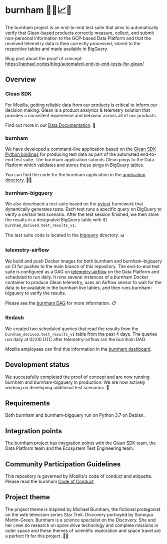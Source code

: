 # burnham 👩‍🚀📈🤖

The burnham project is an end-to-end test suite that aims to automatically
verify that Glean-based products correctly measure, collect, and submit
non-personal information to the GCP-based Data Platform and that the received
telemetry data is then correctly processed, stored to the respective tables
and made available in BigQuery.

Blog post about the proof of concept:
https://raphael.codes/blog/automated-end-to-end-tests-for-glean/

## Overview

### Glean SDK

For Mozilla, getting reliable data from our products is critical to inform
our decision making. Glean is a product analytics & telemetry solution that
provides a consistent experience and behavior across all of our products.

Find out more in our [Data Documentation][data_documentation]. 📝

### burnham

We have developed a command-line application based on the [Glean SDK Python
bindings][glean_sdk] for producing test data as part of the automated
end-to-end test suite. The burnham application submits Glean pings to the
Data Platform which validates and stores these pings in BigQuery tables.

You can find the code for the burnham application in the [application
directory][application]. 👩‍🚀

### burnham-bigquery

We also developed a test suite based on the [pytest][pytest] framework that
dynamically generates tests. Each test runs a specific query on BigQuery to
verify a certain test scenario. After the test session finished, we then
store the results in a designated BigQuery table with ID
`burnham_derived.test_results_v1`.

The test suite code is located in the [bigquery][bigquery] directory. 📊

### telemetry-airflow

We build and push Docker images for both burnham and burnham-bigquery on CI
for pushes to the main branch of this repository. The end-to-end test suite
is configured as a DAG on [telemetry-airflow][telemetry-airflow] on the Data
Platform and scheduled to run daily. It runs several instances of a burnham
Docker container to produce Glean telemetry, uses an Airflow sensor to wait
for the data to be available in the burnham live tables, and then runs
burnham-bigquery to verify the results.

Please see the [burnham DAG][airflow_dag] for more information. 📋

### Redash

We created two scheduled queries that read the results from the
`burnham_derived.test_results_v1` table from the past 4 days. The queries run
daily at 02:00 UTC after telemetry-airflow ran the burnham DAG.

Mozilla employees can find this information in the [burnham
dashboard][redash].

## Development status

We successfully completed the proof of concept and are now running burnham
and burnham-bigquery in production. We are now actively working on developing
additional test scenarios. 🚀

## Requirements

Both burnham and burnham-bigquery run on Python 3.7 on Debian.

## Integration points

The burnham project has integration points with the Glean SDK team, the Data
Platform team and the Ecosystem Test Engineering team.

## Community Participation Guidelines

This repository is governed by Mozilla's code of conduct and etiquette. Please
read the burnham [Code of Conduct][code_of_conduct].

## Project theme

The project theme is inspired by Michael Burnham, the fictional protagonist
on the web television series Star Trek: Discovery portrayed by Sonequa
Martin-Green. Burnham is a science specialist on the Discovery. She and her
crew do research on spore drive technology and complete missions in outer
space and these themes of scientific exploration and space travel are a
perfect fit for this project. 👩‍🚀

[application]: /application
[code_of_conduct]: /CODE_OF_CONDUCT.md
[bigquery]: /bigquery
[airflow_dag]: https://github.com/mozilla/telemetry-airflow/blob/master/dags/burnham.py
[data_documentation]: https://docs.telemetry.mozilla.org/concepts/glean/glean.html
[pytest]: https://pypi.org/project/pytest/
[glean_sdk]: https://pypi.org/project/glean-sdk/
[telemetry-airflow]: https://github.com/mozilla/telemetry-airflow
[redash]: https://sql.telemetry.mozilla.org/dashboard/burnham
